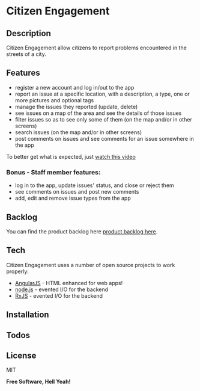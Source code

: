# Citizen Engagement

## Description
Citizen Engagement allow citizens to report problems encountered in the streets of a city.
## Features
- register a new account and log in/out to the app
- report an issue at a specific location, with a description, a type, one or more pictures and optional tags
- manage the issues they reported (update, delete)
- see issues on a map of the area and see the details of those issues
- filter issues so as to see only some of them (on the map and/or in other screens)
- search issues (on the map and/or in other screens)
- post comments on issues and see comments for an issue somewhere in the app

To better get what is expected, just [watch this video](https://www.youtube.com/watch?v=wki0t178x2k&feature=youtu.be)
### Bonus - Staff member features:
- log in to the app, update issues' status, and close or reject them
- see comments on issues and post new comments
- add, edit and remove issue types from the app
## Backlog
You can find the product backlog here [product backlog here](https://trello.com/b/6NTQyCYT/citizen-engagement).
## Tech
Citizen Engagement uses a number of open source projects to work properly:
* [AngularJS] - HTML enhanced for web apps!
* [node.js] - evented I/O for the backend
* [RxJS] - evented I/O for the backend
## Installation
## Todos
License
----
MIT

**Free Software, Hell Yeah!**

   [git-repo-url]: <https://github.com/mofobo/citizen-engagement>
   [node.js]: <http://nodejs.org>
   [AngularJS]: <http://angularjs.org>
   [RxJS]: <https://rxjs-dev.firebaseapp.com>
